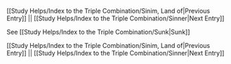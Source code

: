 [[Study Helps/Index to the Triple Combination/Sinim, Land of|Previous Entry]]  ||  [[Study Helps/Index to the Triple Combination/Sinner|Next Entry]]

 See [[Study Helps/Index to the Triple Combination/Sunk|Sunk]]

[[Study Helps/Index to the Triple Combination/Sinim, Land of|Previous Entry]]  ||  [[Study Helps/Index to the Triple Combination/Sinner|Next Entry]]